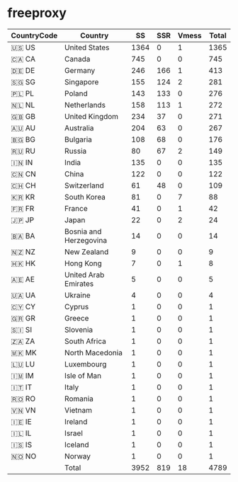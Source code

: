 # freeproxy

|CountryCode|Country|SS|SSR|Vmess|Total|
|  ----  | ----  |  ----  | ----  |  ----  | ----  |
|🇺🇸 US|United States|1364|0|1|1365|
|🇨🇦 CA|Canada|745|0|0|745|
|🇩🇪 DE|Germany|246|166|1|413|
|🇸🇬 SG|Singapore|155|124|2|281|
|🇵🇱 PL|Poland|143|133|0|276|
|🇳🇱 NL|Netherlands|158|113|1|272|
|🇬🇧 GB|United Kingdom|234|37|0|271|
|🇦🇺 AU|Australia|204|63|0|267|
|🇧🇬 BG|Bulgaria|108|68|0|176|
|🇷🇺 RU|Russia|80|67|2|149|
|🇮🇳 IN|India|135|0|0|135|
|🇨🇳 CN|China|122|0|0|122|
|🇨🇭 CH|Switzerland|61|48|0|109|
|🇰🇷 KR|South Korea|81|0|7|88|
|🇫🇷 FR|France|41|0|1|42|
|🇯🇵 JP|Japan|22|0|2|24|
|🇧🇦 BA|Bosnia and Herzegovina|14|0|0|14|
|🇳🇿 NZ|New Zealand|9|0|0|9|
|🇭🇰 HK|Hong Kong|7|0|1|8|
|🇦🇪 AE|United Arab Emirates|5|0|0|5|
|🇺🇦 UA|Ukraine|4|0|0|4|
|🇨🇾 CY|Cyprus|1|0|0|1|
|🇬🇷 GR|Greece|1|0|0|1|
|🇸🇮 SI|Slovenia|1|0|0|1|
|🇿🇦 ZA|South Africa|1|0|0|1|
|🇲🇰 MK|North Macedonia|1|0|0|1|
|🇱🇺 LU|Luxembourg|1|0|0|1|
|🇮🇲 IM|Isle of Man|1|0|0|1|
|🇮🇹 IT|Italy|1|0|0|1|
|🇷🇴 RO|Romania|1|0|0|1|
|🇻🇳 VN|Vietnam|1|0|0|1|
|🇮🇪 IE|Ireland|1|0|0|1|
|🇮🇱 IL|Israel|1|0|0|1|
|🇮🇸 IS|Iceland|1|0|0|1|
|🇳🇴 NO|Norway|1|0|0|1|
||Total|3952|819|18|4789|
